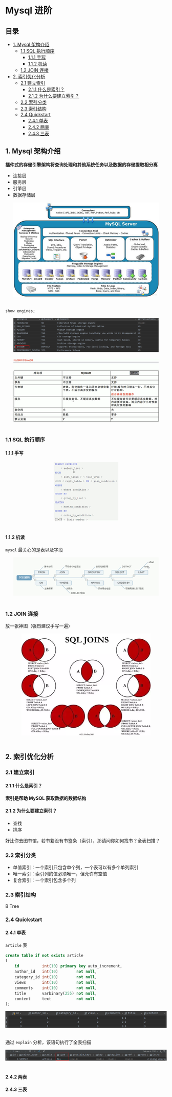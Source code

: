 # Mysql 进阶

## 目录

* [1. Mysql 架构介绍](#1-mysql-----)
  + [1.1 SQL 执行顺序](#11-sql-----)
    - [1.1.1 手写](#111---)
    - [1.1.2 机读](#112---)
  + [1.2 JOIN 连接](#12-join---)
* [2. 索引优化分析](#2-------)
  + [2.1 建立索引](#21-----)
    - [2.1.1 什么是索引？](#211-------)
    - [2.1.2 为什么要建立索引？](#212----------)
  + [2.2 索引分类](#22-----)
  + [2.3 索引结构](#23-----)
  + [2.4 Quickstart](#24-quickstart)
    - [2.4.1 单表](#241---)
    - [2.4.2 两表](#242---)
    - [2.4.3 三表](#243---)





## 1. Mysql 架构介绍

**插件式的存储引擎架构将查询处理和其他系统任务以及数据的存储提取相分离**

- 连接层
- 服务层
- 引擎层
- 数据存储层

<div align="center"> <img src="structure.jfif" width="90%"/> </div><br>

```sql
show engines;
```

<div align="center"> <img src="image-20200622174451858.png" width="90%"/> </div><br>

<div align="center"> <img src="image-20200622174619206.png" width="90%"/> </div><br>



### 1.1 SQL 执行顺序

#### 1.1.1 手写

<div align="center"> <img src="image-20200622180926436.png" width="40%"/> </div><br>



#### 1.1.2 机读

`mysql` 最关心的是表以及字段 

<div align="center"> <img src="image-20200622181440991.png" width="90%"/> </div><br>

### 1.2 JOIN 连接

放一张神图（强烈建议手写一遍）

<div align="center"> <img src="sqljoins.webp" width="80%"/> </div><br>



## 2. 索引优化分析

### 2.1 建立索引

#### 2.1.1 什么是索引？

**索引是帮助 MySQL 获取数据的数据结构**

#### 2.1.2 为什么要建立索引？

- 查找
- 排序

好比你去图书馆，若书籍没有书签条（索引），那请问你如何找书？全表扫描？

### 2.2 索引分类

- 单值索引：一个索引只包含单个列，一个表可以有多个单列索引
- 唯一索引：索引列的值必须唯一，但允许有空值
- 复合索引：一个索引包含多个列

### 2.3 索引结构

B Tree

### 2.4 Quickstart

#### 2.4.1 单表

`article` 表

```sql
create table if not exists article
(
    id          int(10) primary key auto_increment,
    author_id   int(10)        not null,
    category_id int(10)        not null,
    views       int(10)        not null,
    comments    int(10)        not null,
    title       varbinary(255) not null,
    content     text           not null
);
```

<div align="center"> <img src="image-20200622222949871.png" width="100%"/> </div><br>

通过 `explain` 分析，该语句执行了全表扫描
<div align="center"> <img src="image-20200622234407072.png" width="100%"/> </div><br>


#### 2.4.2 两表

#### 2.4.3 三表










